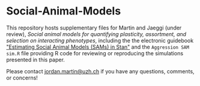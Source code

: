 # Social-Animal-Models
This repository hosts supplementary files for Martin and Jaeggi (under review), *Social animal models for quantifying 
plasticity, assortment, and selection on interacting phenotypes*, including the the electronic guidebook ["Estimating Social Animal Models (SAMs) in Stan"](https://jordan-scott-martin.github.io/Social-Animal-Models/) and the `Aggression SAM sim.R` file providing R code for reviewing or reproducing the simulations presented in this paper. 

Please contact jordan.martin@uzh.ch if you have any questions, comments, or concerns!

